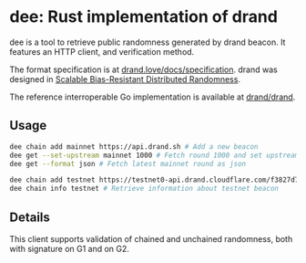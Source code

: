 # dee: Rust implementation of drand

dee is a tool to retrieve public randomness generated by drand beacon. It features an HTTP client, and verification method.

The format specification is at [drand.love/docs/specification](https://drand.love/docs/specification/). drand was designed in [Scalable Bias-Resistant Distributed Randomness](https://eprint.iacr.org/2016/1067.pdf).

The reference interroperable Go implementation is available at [drand/drand](https://github.com/drand/drand).

## Usage

```bash
dee chain add mainnet https://api.drand.sh # Add a new beacon
dee get --set-upstream mainnet 1000 # Fetch round 1000 and set upstream to mainnet
dee get --format json # Fetch latest mainnet round as json

dee chain add testnet https://testnet0-api.drand.cloudflare.com/f3827d772c155f95a9fda8901ddd59591a082df5ac6efe3a479ddb1f5eeb202c # Add a new beacon
dee chain info testnet # Retrieve information about testnet beacon
```

## Details

This client supports validation of chained and unchained randomness, both with signature on G1 and on G2.